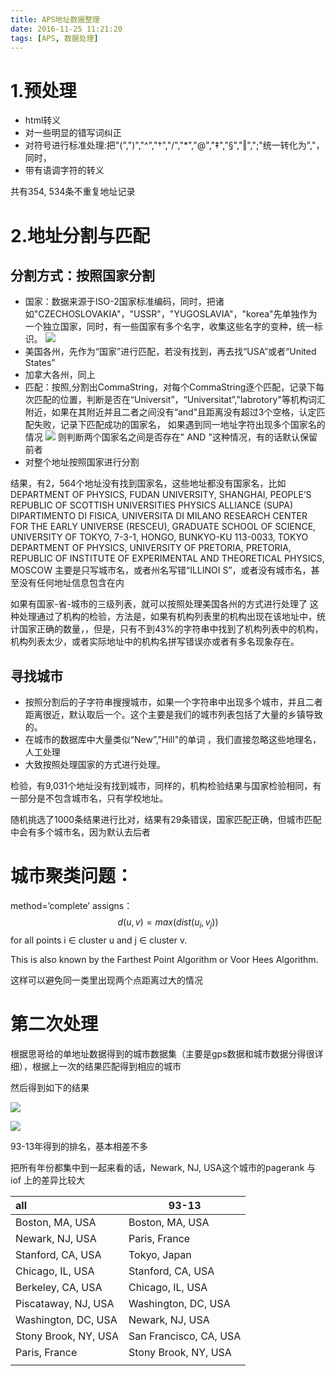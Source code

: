 ```yaml
---
title: APS地址数据整理
date: 2016-11-25 11:21:20
tags: [APS, 数据处理]
---
```

# 1.预处理
- html转义
- 对一些明显的错写词纠正
- 对符号进行标准处理:把"(",")","^","†","/","*","@","‡","§","‖",";"统一转化为","，同时，
- 带有语调字符的转义

共有354, 534条不重复地址记录
# 2.地址分割与匹配

## 分割方式：按照国家分割
- 国家：数据来源于ISO-2国家标准编码，同时，把诸如"CZECHOSLOVAKIA"，"USSR"，"YUGOSLAVIA"，"korea"先单独作为一个独立国家，同时，有一些国家有多个名字，收集这些名字的变种，统一标识。
  ![](http://imglf2.nosdn.127.net/img/Q20zbTVFMnRqRVc2RURicDJnZXpPN0xjY2VVTjcvckE5aGdUeTlwUFZwaENlNEJDTFdFcnR3PT0.png?imageView&thumbnail=500x0&quality=96&stripmeta=0&type=jpg)
- 美国各州，先作为“国家”进行匹配，若没有找到，再去找“USA”或者“United States”
- 加拿大各州，同上
- 匹配：按照,分割出CommaString，对每个CommaString逐个匹配，记录下每次匹配的位置，判断是否在“Universit”，“Universitat”,"labrotory"等机构词汇附近，如果在其附近并且二者之间没有“and”且距离没有超过3个空格，认定匹配失败，记录下匹配成功的国家名，
  如果遇到同一地址字符出现多个国家名的情况
  ![](http://imglf0.nosdn.127.net/img/Q20zbTVFMnRqRVc2RURicDJnZXpPNmRKSTd2Sm1XOTl1YUdxNmk5SEU3ejU4a1Myci9EVlp3PT0.png?imageView&thumbnail=1680x0&quality=96&stripmeta=0&type=jpg)
  则判断两个国家名之间是否存在" AND "这种情况，有的话默认保留前者
- 对整个地址按照国家进行分割

结果，有2，564个地址没有找到国家名，这些地址都没有国家名，比如
DEPARTMENT OF PHYSICS, FUDAN UNIVERSITY, SHANGHAI, PEOPLE’S REPUBLIC OF
SCOTTISH UNIVERSITIES PHYSICS ALLIANCE (SUPA)
DIPARTIMENTO DI FISICA, UNIVERSITA DI MILANO
RESEARCH CENTER FOR THE EARLY UNIVERSE (RESCEU), GRADUATE SCHOOL OF SCIENCE, UNIVERSITY OF TOKYO, 7-3-1, HONGO, BUNKYO-KU 113-0033, TOKYO
DEPARTMENT OF PHYSICS, UNIVERSITY OF PRETORIA, PRETORIA, REPUBLIC OF
INSTITUTE OF EXPERIMENTAL AND THEORETICAL PHYSICS, MOSCOW
主要是只写城市名，或者州名写错“ILLINOI S”，或者没有城市名，甚至没有任何地址信息包含在内

如果有国家-省-城市的三级列表，就可以按照处理美国各州的方式进行处理了
这种处理通过了机构的检验，方法是，如果有机构列表里的机构出现在该地址中，统计国家正确的数量，，但是，只有不到43%的字符串中找到了机构列表中的机构，机构列表太少，或者实际地址中的机构名拼写错误亦或者有多名现象存在。
## 寻找城市

- 按照分割后的子字符串搜搜城市，如果一个字符串中出现多个城市，并且二者距离很近，默认取后一个。这个主要是我们的城市列表包括了大量的乡镇导致的。
- 在城市的数据库中大量类似“New”,"Hill"的单词 ，我们直接忽略这些地理名，人工处理
- 大致按照处理国家的方式进行处理。

检验，有9,031个地址没有找到城市，同样的，机构检验结果与国家检验相同，有一部分是不包含城市名，只有学校地址。

随机挑选了1000条结果进行比对，结果有29条错误，国家匹配正确，但城市匹配中会有多个城市名，因为默认去后者 

# 城市聚类问题：

method=’complete’ assigns：
$$
d(u,v)=max(dist(u_i,v_j))
$$
​							for all points i $\in$ cluster u and j $\in$ cluster v. 

This is also known by the Farthest Point Algorithm or Voor Hees Algorithm.

这样可以避免同一类里出现两个点距离过大的情况





# 第二次处理

根据思哥给的单地址数据得到的城市数据集（主要是gps数据和城市数据分得很详细），根据上一次的结果匹配得到相应的城市

然后得到如下的结果

![](http://imglf0.nosdn.127.net/img/Q20zbTVFMnRqRVVVbTNBa0Znc3BSTFpsUGppSlA3bWxEV3lnQ0IxSGg2S3dsK1NWNUNsR1B3PT0.png?imageView&thumbnail=1680x0&quality=96&stripmeta=0&type=jpg)





![](http://imglf2.nosdn.127.net/img/Q20zbTVFMnRqRVVVbTNBa0Znc3BSQ0FqcFpDaThzK3R5UGRZUERvMm1SMGFYSWE4Y011REdRPT0.png?imageView&thumbnail=1680x0&quality=96&stripmeta=0&type=jpg)





93-13年得到的排名，基本相差不多

把所有年份都集中到一起来看的话，Newark, NJ, USA这个城市的pagerank 与iof 上的差异比较大



| all                  | 93-13                  |
| :------------------- | ---------------------- |
| Boston, MA, USA      | Boston, MA, USA        |
| Newark, NJ, USA      | Paris, France          |
| Stanford, CA, USA    | Tokyo, Japan           |
| Chicago, IL, USA     | Stanford, CA, USA      |
| Berkeley, CA, USA    | Chicago, IL, USA       |
| Piscataway, NJ, USA  | Washington, DC, USA    |
| Washington, DC, USA  | Newark, NJ, USA        |
| Stony Brook, NY, USA | San Francisco, CA, USA |
| Paris, France        | Stony Brook, NY, USA   |
|                      |                        |




